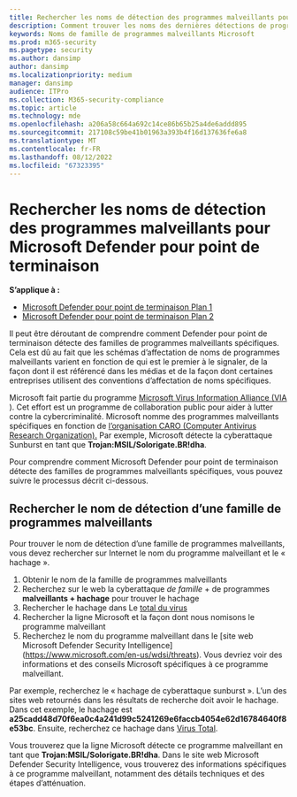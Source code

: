 ```yaml
---
title: Rechercher les noms de détection des programmes malveillants pour Microsoft Defender pour point de terminaison
description: Comment trouver les noms des dernières détections de programmes malveillants dans Defender pour point de terminaison
keywords: Noms de famille de programmes malveillants Microsoft
ms.prod: m365-security
ms.pagetype: security
ms.author: dansimp
author: dansimp
ms.localizationpriority: medium
manager: dansimp
audience: ITPro
ms.collection: M365-security-compliance
ms.topic: article
ms.technology: mde
ms.openlocfilehash: a206a58c664a692c14ce86b65b25a4de6addd895
ms.sourcegitcommit: 217108c59be41b01963a393b4f16d137636fe6a8
ms.translationtype: MT
ms.contentlocale: fr-FR
ms.lasthandoff: 08/12/2022
ms.locfileid: "67323395"
---
```

# <a name="find-malware-detection-names-for-microsoft-defender-for-endpoint"></a>Rechercher les noms de détection des programmes malveillants pour Microsoft Defender pour point de terminaison

**S’applique à :**
- [Microsoft Defender pour point de terminaison Plan 1](https://go.microsoft.com/fwlink/?linkid=2154037)
- [Microsoft Defender pour point de terminaison Plan 2](https://go.microsoft.com/fwlink/?linkid=2154037)

Il peut être déroutant de comprendre comment Defender pour point de terminaison détecte des familles de programmes malveillants spécifiques. Cela est dû au fait que les schémas d’affectation de noms de programmes malveillants varient en fonction de qui est le premier à le signaler, de la façon dont il est référencé dans les médias et de la façon dont certaines entreprises utilisent des conventions d’affectation de noms spécifiques.

Microsoft fait partie du programme [Microsoft Virus Information Alliance (VIA](/microsoft-365/security/intelligence/virus-information-alliance-criteria) ). Cet effort est un programme de collaboration public pour aider à lutter contre la cybercriminalité. Microsoft nomme des programmes malveillants spécifiques en fonction de [l’organisation CARO (Computer Antivirus Research Organization).](/microsoft-365/security/intelligence/malware-naming) Par exemple, Microsoft détecte la cyberattaque Sunburst en tant que **Trojan:MSIL/Solorigate.BR!dha**.

Pour comprendre comment Microsoft Defender pour point de terminaison détecte des familles de programmes malveillants spécifiques, vous pouvez suivre le processus décrit ci-dessous. 

## <a name="find-the-detection-name-for-a-malware-family"></a>Rechercher le nom de détection d’une famille de programmes malveillants
Pour trouver le nom de détection d’une famille de programmes malveillants, vous devez rechercher sur Internet le nom du programme malveillant et le « hachage ».

1. Obtenir le nom de la famille de programmes malveillants
2. Recherchez sur le web la cyberattaque *de famille* +  de programmes **malveillants + hachage** pour trouver le hachage
3. Rechercher le hachage dans Le [total du virus](https://www.virustotal.com/)
4. Rechercher la ligne Microsoft et la façon dont nous nomisons le programme malveillant
5. Recherchez le nom du programme malveillant dans le [site web Microsoft Defender Security Intelligence] (https://www.microsoft.com/en-us/wdsi/threats). Vous devriez voir des informations et des conseils Microsoft spécifiques à ce programme malveillant.

Par exemple, recherchez le « hachage de cyberattaque sunburst ». L’un des sites web retournés dans les résultats de recherche doit avoir le hachage. Dans cet exemple, le hachage est **a25cadd48d70f6ea0c4a241d99c5241269e6faccb4054e62d16784640f8e53bc**. Ensuite, recherchez ce hachage dans [Virus Total](https://www.virustotal.com/).

Vous trouverez que la ligne Microsoft détecte ce programme malveillant en tant que **Trojan:MSIL/Solorigate.BR!dha**. Dans le site web Microsoft Defender Security Intelligence, vous trouverez des informations spécifiques à ce programme malveillant, notamment des détails techniques et des étapes d’atténuation.